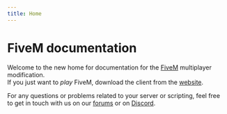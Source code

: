 ```yaml
---
title: Home
---
```


# FiveM documentation

Welcome to the new home for documentation for the [FiveM][home] multiplayer modification. <br/>
If you just want to _play_ FiveM, download the client from the [website][home].

For any questions or problems related to your server or scripting, feel free to
get in touch with us on our [forums][forum] or on [Discord][discord].

[home]: https://fivem.net/
[forum]: https://forum.fivem.net/
[discord]: https://discord.gg/GtvkUsc
